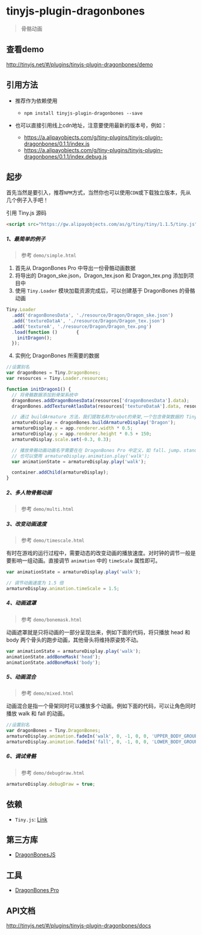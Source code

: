 # tinyjs-plugin-dragonbones

> 骨骼动画

## 查看demo

http://tinyjs.net/#/plugins/tinyjs-plugin-dragonbones/demo

## 引用方法

- 推荐作为依赖使用

  - `npm install tinyjs-plugin-dragonbones --save`

- 也可以直接引用线上cdn地址，注意要使用最新的版本号，例如：

  - https://a.alipayobjects.com/g/tiny-plugins/tinyjs-plugin-dragonbones/0.1.1/index.js
  - https://a.alipayobjects.com/g/tiny-plugins/tinyjs-plugin-dragonbones/0.1.1/index.debug.js

## 起步
首先当然是要引入，推荐`NPM`方式，当然你也可以使用`CDN`或下载独立版本，先从几个例子入手吧！

引用 Tiny.js 源码

``` html
<script src="https://gw.alipayobjects.com/as/g/tiny/tiny/1.1.5/tiny.js"></script>
```

##### 1、最简单的例子

> 参考 `demo/simple.html`

1. 首先从 DragonBones Pro 中导出一份骨骼动画数据
2. 将导出的 Dragon_ske.json，Dragon_tex.json 和 Dragon_tex.png 添加到项目中
3. 使用 `Tiny.Loader` 模块加载资源完成后，可以创建基于 DragonBones 的骨骼动画

  ``` js
  Tiny.Loader
    .add('dragonBonesData', './resource/Dragon/Dragon_ske.json')
    .add('textureDataA', './resource/Dragon/Dragon_tex.json')
    .add('textureA', './resource/Dragon/Dragon_tex.png')
    .load(function ()       {
      initDragon();
    });
  ```
4. 实例化 DragonBones 所需要的数据

  ``` js
  //设置别名
  var dragonBones = Tiny.DragonBones;
  var resources = Tiny.Loader.resources;

  function initDragon1() {
    // 将骨骼数据添加到骨架系统中
    dragonBones.addDragonBonesData(resources['dragonBonesData'].data);
    dragonBones.addTextureAtlasData(resources['textureDataA'].data, resources['textureA'].texture);

    // 通过 buildArmature 方法，我们提取名称为robot的骨架,一个包含骨架数据的 Tiny.Container 对象。要想在舞台中看到该骨架，我们需要将其显性的添加到的舞台当中
    armatureDisplay = dragonBones.buildArmatureDisplay('Dragon');
    armatureDisplay.x = app.renderer.width * 0.5;
    armatureDisplay.y = app.renderer.height * 0.5 + 150;
    armatureDisplay.scale.set(-0.3, 0.3);

    // 播放骨骼动画动画名字需要在在 DragonBones Pro 中定义，如 fall、jump、stand、walk
    // 也可以使用 armatureDisplay.animation.play('walk');
    var animationState = armatureDisplay.play('walk');

    container.addChild(armatureDisplay);
  }
  ```

##### 2、多人物骨骼动画

> 参考 `demo/multi.html`

##### 3、改变动画速度

> 参考 `demo/timescale.html`

有时在游戏的运行过程中，需要动态的改变动画的播放速度。对时钟的调节一般是要影响一组动画。直接调节 `animation` 中的 `timeScale` 属性即可。

``` js
var animationState = armatureDisplay.play('walk');

// 调节动画速度为 1.5 倍
armatureDisplay.animation.timeScale = 1.5;
```

##### 4、动画遮罩

> 参考 `demo/bonemask.html`

动画遮罩就是只将动画的一部分呈现出来，例如下面的代码，将只播放 head 和 body 两个骨头的跑步动画，其他骨头将维持原姿势不动。

``` javascript
var animationState = armatureDisplay.play('walk');
animationState.addBoneMask('head');
animationState.addBoneMask('body');
```

##### 5、动画混合

> 参考 `demo/mixed.html`

动画混合是指一个骨架同时可以播放多个动画。例如下面的代码，可以让角色同时播放 walk 和 fall 的动画。

``` js
//设置别名
var dragonBones = Tiny.DragonBones;
armatureDisplay.animation.fadeIn('walk', 0, -1, 0, 0, 'UPPER_BODY_GROUP', dragonBones.Animation.SAME_GROUP);
armatureDisplay.animation.fadeIn('fall', 0, -1, 0, 0, 'LOWER_BODY_GROUP', dragonBones.Animation.SAME_GROUP);
```

##### 6、调试骨骼

> 参考 `demo/debugdraw.html`

``` js
armatureDisplay.debugDraw = true;
```

## 依赖
- `Tiny.js`: [Link](http://tinyjs.net/#/docs/api)

## 第三方库
- [DragonBonesJS](https://github.com/DragonBones/DragonBonesJS)

## 工具
- [DragonBones Pro](http://dragonbones.com/cn/index.html)

## API文档

http://tinyjs.net/#/plugins/tinyjs-plugin-dragonbones/docs
